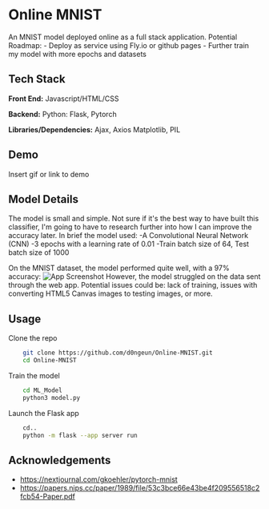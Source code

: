
# Online MNIST

An MNIST model deployed online as a full stack application.
Potential Roadmap:
    - Deploy as service using Fly.io or github pages
    - Further train my model with more epochs and datasets


## Tech Stack

**Front End:** Javascript/HTML/CSS

**Backend:** Python: Flask, Pytorch

**Libraries/Dependencies:**
    Ajax, Axios
    Matplotlib, PIL


## Demo

Insert gif or link to demo

## Model Details

The model is small and simple. Not sure if it's the best way to have built this classifier, I'm going to have to research 
further into how I can improve the accuracy later. 
In brief the model used:
    -A Convolutional Neural Network (CNN) 
    -3 epochs with a learning rate of 0.01
    -Train batch size of 64, Test batch size of 1000

On the MNIST dataset, the model performed quite well, with a 97% accuracy:
![App Screenshot](https://user-images.githubusercontent.com/119146767/209481036-9490413a-34d7-43b5-a87e-4f6f24a6a8ec.png)
However, the model struggled on the data sent through the web app. Potential issues could be: lack of training, issues with converting HTML5 Canvas images to testing images, or more.

## Usage

Clone the repo

```bash
    git clone https://github.com/d0ngeun/Online-MNIST.git
    cd Online-MNIST
```

Train the model
```bash
    cd ML_Model
    python3 model.py
```

Launch the Flask app
```bash
    cd..
    python -m flask --app server run
```    

## Acknowledgements

 - https://nextjournal.com/gkoehler/pytorch-mnist
 - https://papers.nips.cc/paper/1989/file/53c3bce66e43be4f209556518c2fcb54-Paper.pdf